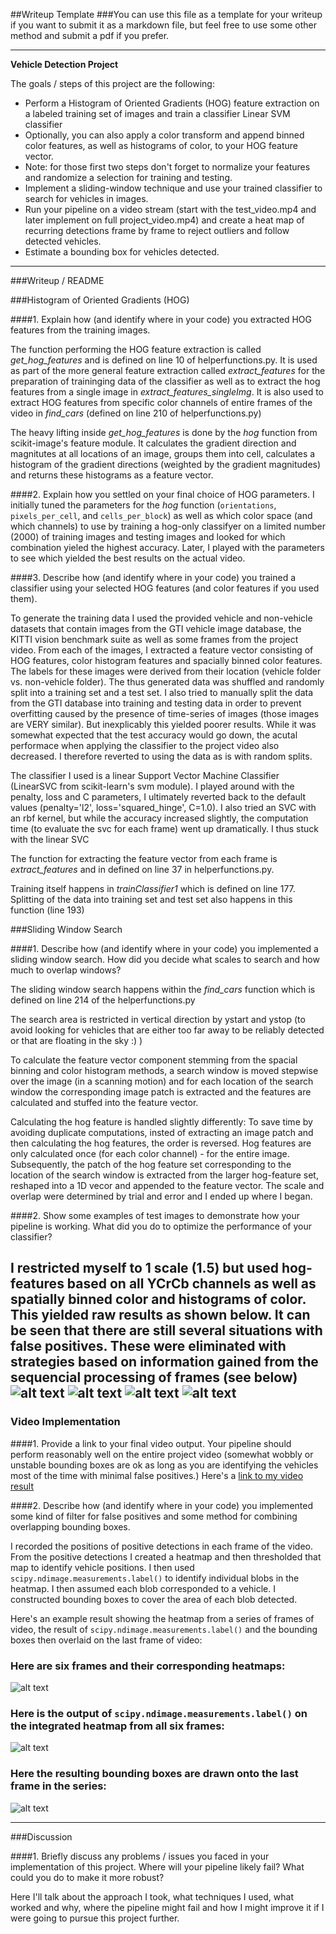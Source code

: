 ##Writeup Template
###You can use this file as a template for your writeup if you want to submit it as a markdown file, but feel free to use some other method and submit a pdf if you prefer.

---

**Vehicle Detection Project**

The goals / steps of this project are the following:

* Perform a Histogram of Oriented Gradients (HOG) feature extraction on a labeled training set of images and train a classifier Linear SVM classifier
* Optionally, you can also apply a color transform and append binned color features, as well as histograms of color, to your HOG feature vector. 
* Note: for those first two steps don't forget to normalize your features and randomize a selection for training and testing.
* Implement a sliding-window technique and use your trained classifier to search for vehicles in images.
* Run your pipeline on a video stream (start with the test_video.mp4 and later implement on full project_video.mp4) and create a heat map of recurring detections frame by frame to reject outliers and follow detected vehicles.
* Estimate a bounding box for vehicles detected.

[//]: # (Image References)
[image1]: ./output_images/testImage1_processed.png
[image2]: ./output_images/testImage2_processed.png
[image3]: ./output_images/testImage3_processed.png
[image4]: ./output_images/testImage4_processed.png
[image5]: ./examples/bboxes_and_heat.png
[image6]: ./examples/labels_map.png
[image7]: ./examples/output_bboxes.png
[video1]: ./project_video.mp4

---
###Writeup / README

###Histogram of Oriented Gradients (HOG)

####1. Explain how (and identify where in your code) you extracted HOG features from the training images.

The function performing the HOG feature extraction is called *get_hog_features* and is defined on line 10 of helperfunctions.py. It is used as part of the more general feature extraction called *extract_features* for the preparation of traininging data of the classifier as well as to extract the hog features from a single image in *extract_features_singleImg*. It is also used to extract HOG features from specific color channels of entire frames of the video in *find_cars* (defined on line 210 of helperfunctions.py)  

The heavy lifting inside *get_hog_features* is done by the *hog* function from scikit-image's feature module.  It calculates the gradient direction and magnitutes at all locations of an image, groups them into cell, calculates a histogram of the gradient directions (weighted by the gradient magnitudes) and returns these histograms as a feature vector.


####2. Explain how you settled on your final choice of HOG parameters.
I initially tuned the parameters for the *hog* function (`orientations`, `pixels_per_cell`, and `cells_per_block`) as well as which color space (and which channels) to use by training a hog-only classifyer on a limited number (2000) of training images and testing images and looked for which combination yieled the highest accuracy.
Later, I played with the parameters to see which yielded the best results on the actual video.

####3. Describe how (and identify where in your code) you trained a classifier using your selected HOG features (and color features if you used them).

To generate the training data I used the provided vehicle and non-vehicle datasets that contain images from the GTI vehicle image database, the KITTI vision benchmark suite as well as some frames from the project video. From each of the images, I extracted a feature vector consisting of HOG features, color histogram features and spacially binned color features. The labels for these images were derived from their location (vehicle folder vs. non-vehicle folder). The thus generated data was shuffled and randomly split into a training set and a test set. 
I also tried to manually split the data from the GTI database into training and testing data in order to prevent overfitting caused by the presence of time-series of images (those images are VERY similar). But inexplicably this yielded poorer results. While it was somewhat expected that the test accuracy would go down, the acutal performace when applying the classifier to the project video also decreased. I therefore reverted to using the data as is with random splits.

The classifier I used is a linear Support Vector Machine Classifier (LinearSVC from scikit-learn's svm module). I played around with the penalty, loss and C parameters, I ultimately reverted back to the default values (penalty='l2', loss='squared_hinge', C=1.0).
I also tried an SVC with an rbf kernel, but while the accuracy increased slightly, the computation time (to evaluate the svc for each frame) went up dramatically. I thus stuck with the linear SVC

The function for extracting the feature vector from each frame is *extract_features* and in defined on line 37 in helperfunctions.py.

Training itself happens in *trainClassifier1* which is defined on line 177. Splitting of the data into training set and test set also happens in this function (line 193)

###Sliding Window Search

####1. Describe how (and identify where in your code) you implemented a sliding window search.  How did you decide what scales to search and how much to overlap windows?

The sliding window search happens within the *find_cars* function which is defined on line 214 of the helperfunctions.py

The search area is restricted in vertical direction by ystart and ystop (to avoid looking for vehicles that are either too far away to be reliably detected or that are floating in the sky :) )

To calculate the feature vector component stemming from the spacial binning and color histogram methods, a search window is  moved stepwise over the image (in a scanning motion) and for each location of the search window the corresponding image patch is extracted and the features are calculated and stuffed into the feature vector.

Calculating the hog feature is handled slightly differently: To save time by avoiding duplicate computations, insted of extracting an image patch and then calculating the hog features, the order is reversed. Hog features are only calculated once (for each color channel) - for the entire image. Subsequently, the patch of the hog feature set corresponding to the location of the search window is extracted from the larger hog-feature set, reshaped into a 1D vecor and appended to the feature vector. 
The scale and overlap were determined by trial and error and I ended up where I began.

####2. Show some examples of test images to demonstrate how your pipeline is working.  What did you do to optimize the performance of your classifier?

I restricted myself to 1 scale (1.5) but used hog-features based on all YCrCb channels as well as spatially binned color and histograms of color. This yielded raw results as shown below. It can be seen that there are still several situations with false positives. These were eliminated with strategies based on information gained from the sequencial processing of frames (see below)
![alt text][image1]
![alt text][image2]
![alt text][image3]
![alt text][image4]
---

### Video Implementation

####1. Provide a link to your final video output.  Your pipeline should perform reasonably well on the entire project video (somewhat wobbly or unstable bounding boxes are ok as long as you are identifying the vehicles most of the time with minimal false positives.)
Here's a [link to my video result](./project_video.mp4)


####2. Describe how (and identify where in your code) you implemented some kind of filter for false positives and some method for combining overlapping bounding boxes.

I recorded the positions of positive detections in each frame of the video.  From the positive detections I created a heatmap and then thresholded that map to identify vehicle positions.  I then used `scipy.ndimage.measurements.label()` to identify individual blobs in the heatmap.  I then assumed each blob corresponded to a vehicle.  I constructed bounding boxes to cover the area of each blob detected.  

Here's an example result showing the heatmap from a series of frames of video, the result of `scipy.ndimage.measurements.label()` and the bounding boxes then overlaid on the last frame of video:

### Here are six frames and their corresponding heatmaps:

![alt text][image5]

### Here is the output of `scipy.ndimage.measurements.label()` on the integrated heatmap from all six frames:
![alt text][image6]

### Here the resulting bounding boxes are drawn onto the last frame in the series:
![alt text][image7]



---

###Discussion

####1. Briefly discuss any problems / issues you faced in your implementation of this project.  Where will your pipeline likely fail?  What could you do to make it more robust?

Here I'll talk about the approach I took, what techniques I used, what worked and why, where the pipeline might fail and how I might improve it if I were going to pursue this project further.  

